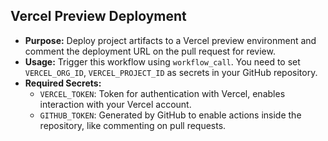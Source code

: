 ## Vercel Preview Deployment

   - **Purpose:** Deploy project artifacts to a Vercel preview environment and comment the deployment URL on the pull request for review.
   - **Usage:** Trigger this workflow using `workflow_call`. You need to set `VERCEL_ORG_ID`, `VERCEL_PROJECT_ID` as secrets in your GitHub repository.
   - **Required Secrets:**
     - `VERCEL_TOKEN`: Token for authentication with Vercel, enables interaction with your Vercel account.
     - `GITHUB_TOKEN`: Generated by GitHub to enable actions inside the repository, like commenting on pull requests.
